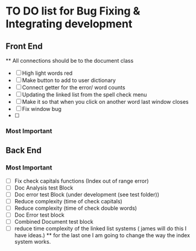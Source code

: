 # TO DO list for Bug Fixing & Integrating development

## Front End
** All connections should be to the document class
- [ ] High light words red
- [ ] Make button to add to user dictionary
- [ ] Connect getter for the error/ word counts
- [ ] Updating the linked list from the spell check menu
- [ ] Make it so that when you click on another word last window closes
- [ ] Fix window bug
- [ ] 


### Most Important


## Back End

### Most Important
- [ ] Fix check capitals functions (Index out of range error)
- [ ] Doc Analysis test Block
- [ ] Doc error test Block (under development (see test folder))
- [ ] Reduce complexity (time of check capitals)
- [ ] Reduce complexity (time of check double words)
- [ ] Doc Error test block 
- [ ] Combined Document test block
- [ ] reduce time complexity of the linked list systems ( james will do this I have ideas.)
** for the last one I am going to change the way the index system works.
